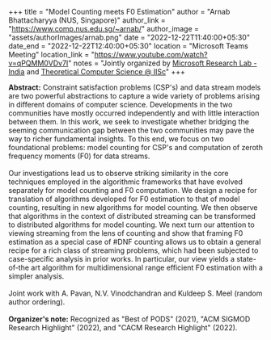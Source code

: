 +++
title = "Model Counting meets F0 Estimation"
author = "Arnab Bhattacharyya (NUS, Singapore)"
author_link = "https://www.comp.nus.edu.sg/~arnab/"
author_image = "assets/authorImages/arnab.png"
date = "2022-12-22T11:40:00+05:30"
date_end = "2022-12-22T12:40:00+05:30"
location = "Microsoft Teams Meeting"
location_link = "https://www.youtube.com/watch?v=qPQMM0VDv7I"
notes = "Jointly organized by <a href = "https://www.microsoft.com/en-us/research/lab/microsoft-research-india/" target= "_blank">Microsoft Research Lab - India</a> and <a href='https://www.csa.iisc.ac.in/theoretical-computer-science/' target= "_blank">Theoretical Computer Science @ IISc</a>"
+++

<b>Abstract:</b>
Constraint satisfaction problems (CSP's) and data stream models are two powerful abstractions to capture a wide variety
of problems arising in different domains of computer science. Developments in the two communities have mostly occurred
independently and with little interaction between them. In this work, we seek to investigate whether bridging the
seeming communication gap between the two communities may pave the way to richer fundamental insights. To this end,
we focus on two foundational problems: model counting for CSP's and computation of zeroth frequency moments (F0) for
data streams.
<br><br>
Our investigations lead us to observe striking similarity in the core techniques employed in the algorithmic
frameworks that have evolved separately for model counting and F0 computation. We design a recipe for translation
of algorithms developed for F0 estimation to that of model counting, resulting in new algorithms for model counting.
We then observe that algorithms in the context of distributed streaming can be transformed to distributed algorithms
for model counting. We next turn our attention to viewing streaming from the lens of counting and show that framing
F0 estimation as a special case of #DNF counting allows us to obtain a general recipe for a rich class of streaming
problems, which had been subjected to case-specific analysis in prior works. In particular, our view yields a
state-of-the art algorithm for multidimensional range efficient F0 estimation with a simpler analysis.
<br><br>
Joint work with A. Pavan, N.V. Vinodchandran and Kuldeep S. Meel (random author ordering).
<br><br>
<b>Organizer's note:</b> Recognized as "Best of PODS" (2021), "ACM SIGMOD Research Highlight" (2022), and
"CACM Research Highlight" (2022).